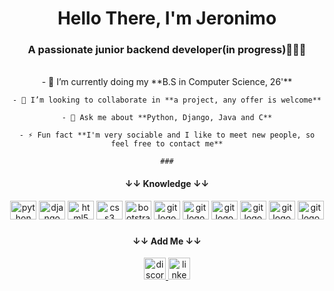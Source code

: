 <h1 align="center">Hello There, I'm Jeronimo</h1>
<h3 align="center">A passionate junior backend developer(in progress)🦅🧑‍💻</h3>
<br>

<div align="center">
  <div>
    - 🌱 I’m currently doing my **B.S in Computer Science, 26'**
    
    - 👯 I’m looking to collaborate in **a project, any offer is welcome**
    
    - 💬 Ask me about **Python, Django, Java and C**
    
    - ⚡ Fun fact **I'm very sociable and I like to meet new people, so feel free to contact me**
    
    ###
  </div>
</div>
<div align="center">
<h4>↓↓ Knowledge ↓↓</h4>
  <img src="https://cdn.jsdelivr.net/gh/devicons/devicon/icons/python/python-original.svg" height="30" width="42" alt="python logo"  />
  <img src="https://cdn.jsdelivr.net/gh/devicons/devicon/icons/django/django-plain.svg" height="30" width="42" alt="django logo"  />
  <img src="https://cdn.jsdelivr.net/gh/devicons/devicon/icons/html5/html5-original.svg" height="30" width="42" alt="html5 logo"  />
  <img src="https://cdn.jsdelivr.net/gh/devicons/devicon/icons/css3/css3-original.svg" height="30" width="42" alt="css3 logo"  />
  <img src="https://cdn.jsdelivr.net/gh/devicons/devicon/icons/bootstrap/bootstrap-original.svg" height="30" width="42" alt="bootstrap logo"  />
  <img src="https://cdn.jsdelivr.net/gh/devicons/devicon/icons/git/git-original.svg" height="30" width="42" alt="git logo"  />
  <img src="https://cdn.jsdelivr.net/gh/devicons/devicon/icons/java/java-original.svg" height="30" width="42" alt="git logo"  />
  <img src="https://cdn.jsdelivr.net/gh/devicons/devicon/icons/c/c-original.svg" height="30" width="42" alt="git logo"  />
  <img src="https://cdn.jsdelivr.net/gh/devicons/devicon/icons/git/git-original.svg" height="30" width="42" alt="git logo"  />
  <img src="https://cdn.jsdelivr.net/gh/devicons/devicon/icons/php/php-original.svg" height="30" width="42" alt="git logo"  />
  <img src="https://cdn.jsdelivr.net/gh/devicons/devicon/icons/javascript/javascript-original.svg" height="30" width="42" alt="git logo"  />
</div>

###
<div align="center">
<h4>↓↓ Add Me ↓↓</h4>
  <a href="#" target="_blank">
    <img src="https://img.shields.io/static/v1?message=ScopexX 6621&logo=discord&label=&color=7289DA&logoColor=white&labelColor=&style=for-the-badge" height="35" alt="discord logo"  />
  </a>
  <a href="https://www.linkedin.com/in/jeronimo-a-84223b230/" target="_blank">
    <img src="https://img.shields.io/static/v1?message=LinkedIn&logo=linkedin&label=&color=0077B5&logoColor=white&labelColor=&style=for-the-badge" height="35" alt="linkedin logo"  />
  </a>
</div>

###
